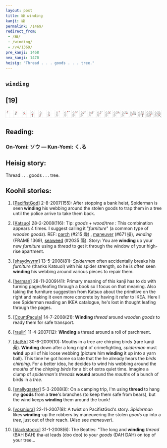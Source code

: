 ```yaml
---
layout: post
title: 繰 winding
kanji: 繰
permalink: /1469/
redirect_from:
 - /繰/
 - /winding/
 - /v4/1369/
pre_kanji: 1468
nex_kanji: 1470
heisig: "Thread . . . goods . . . tree."
---
```


## `winding`

## [19]

<div class="stroke"><img src="../images/E7B9B0.png" /></div>

## Reading:

### On-Yomi: ソウ &mdash; Kun-Yomi: く.る

## Heisig story:

Thread . . . goods . . . tree.

## Koohii stories:

1) [<a href="http://kanji.koohii.com/profile/PacifistGod">PacifistGod</a>] 2-8-2007(155): After stopping a bank heist, Spiderman is seen<strong> winding</strong> his webbing around the stolen goods to trap them in a tree until the police arrive to take them back.

2) [<a href="http://kanji.koohii.com/profile/Katsuo">Katsuo</a>] 28-2-2008(116): Tip: <em>goods</em> + <em>wood/tree</em> : This combination appears 4 times. I suggest calling it &quot;<em>furniture</em>&quot; (a common type of <em>wooden goods</em>). REF: <a href="../215">parch</a> (#215 燥) , <a href="../671">maneuver</a> (#671 操), <em>winding</em> (FRAME 1369), <a href="../2035">seaweed</a> (#2035 藻). Story: You are<strong> winding</strong> up your new <em>furniture</em> using a <em>thread</em> to get it through the window of your high-rise apartment.

3) [<a href="http://kanji.koohii.com/profile/shaydwyrm">shaydwyrm</a>] 13-5-2008(81): <em>Spiderman</em> often accidentally breaks his <em>furniture</em> (thanks Katsuo!) with his spider strength, so he is often seen <strong>winding</strong> his webbing around various pieces to repair them.

4) [<a href="http://kanji.koohii.com/profile/herman">herman</a>] 28-11-2009(41): Primary meaning of this kanji has to do with turning pages/leafing through a book so I focus on that meaning. Also taking the furniture suggestion from Katsuo about the primitive on the right and making it even more concrete by having it refer to IKEA. Here I see Spiderman reading an IKEA catalogue, he&#039;s lost in thought leafing through the pages.

5) [<a href="http://kanji.koohii.com/profile/CountPacula">CountPacula</a>] 14-7-2008(21): <strong>Winding</strong> <em>thread</em> around <em>wood</em>en <em>goods</em> to ready them for safe transport.

6) [<a href="http://kanji.koohii.com/profile/raulir">raulir</a>] 11-4-2007(12): <strong>Winding</strong> a thread around a roll of parchment.

7) [<a href="http://kanji.koohii.com/profile/dat5h">dat5h</a>] 30-6-2009(10): Mouths in a tree are chirping birds (rare kanji 喿).<strong> Winding</strong> down after a long night of crimefighting, <em>spiderman</em> must <strong>wind</strong> up all of his loose webbing (picture him<strong> winding</strong> it up into a yarn ball). This time he got home so late that the he already hears the <em>birds chirping</em>. For a better idea, he decides to wind his webbing around the <em>mouths</em> of the <em>chirping birds</em> for a bit of extra quiet time. Imagine a clump of <em>spiderman&#039;s threads</em> <strong>wound</strong> around the <em>mouths</em> of a bunch of birds in a <em>tree</em>.

8) [<a href="http://kanji.koohii.com/profile/snallygaster">snallygaster</a>] 5-3-2008(8): On a camping trip, I&#039;m using <strong>thread</strong> to hang my <strong>goods</strong> from a <strong>tree</strong>&#039;s branches (to keep them safe from bears), but the wind keeps<strong> winding</strong> them around the trunk!

9) [<a href="http://kanji.koohii.com/profile/vosmiura">vosmiura</a>] 22-11-2007(8): A twist on PacifistGod&#039;s story. <em>Spiderman</em> likes<strong> winding</strong>-up the robbers by maneuvering the stolen <em>goods</em> up into a <em>tree</em>, just out of their reach. (Also see <em>maneuver</em>).

10) [<a href="http://kanji.koohii.com/profile/blackstockc">blackstockc</a>] 31-1-2008(6): The Beatles: &quot;The long and<strong> winding</strong> <em>thread</em> (BAH BAH) tha-at leads (doo doo) to your <em>goods</em> (DAH DAH) on top of your tree...
